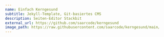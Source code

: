 ```yaml
---
name: Einfach Kerngesund
subtitle: Jekyll-Template, Git-basiertes CMS
description: Seiten-Editor Stackbit
external_url: https://github.com/saarcode/kerngesund
image_path: https://raw.githubusercontent.com/saarcode/kerngesund/main/images/kerngesund-1024x612.jpg
---
```

